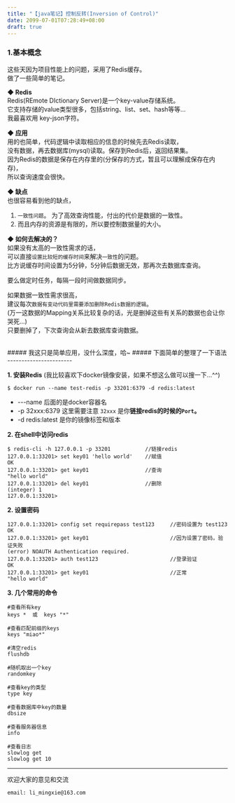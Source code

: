 ```yaml
---
title: "【java笔记】控制反转(Inversion of Control)"
date: 2099-07-01T07:28:49+08:00
draft: true
---
```

### **1.基本概念**
这些天因为项目性能上的问题，采用了Redis缓存。  
做了一些简单的笔记。

**◆ Redis**  
Redis(REmote DIctionary Server)是一个key-value存储系统。  
它支持存储的value类型很多，包括string、list、set、hash等等...  
我最喜欢用 key-json字符。

**◆ 应用**  
用的也简单，代码逻辑中读取相应的信息的时候先去Redis读取，  
没有数据，再去数据库(mysql)读取。保存到Redis后，返回结果集。  
因为Redis的数据是保存在内存里的(分保存的方式，暂且可以理解成保存在内存)，  
所以查询速度会很快。  

**◆ 缺点**   
也很容易看到他的缺点，  
1. `一致性问题`。 为了高效查询性能，付出的代价是数据的一致性。  
2. 而且内存的资源是有限的，所以要控制数据量的大小。

**◆ 如何去解决的？**   
如果没有太高的一致性需求的话，  
可以直接`设置比较短的缓存时间`来解决`一致性`的问题。  
比方说缓存时间设置为5分钟，5分钟后数据无效，那再次去数据库查询。

要么做定时任务，每隔一段时间做数据同步。

如果数据一致性需求很高，  
建议每次`数据有变动代码里需要添加删除Redis数据的逻辑`。  
(万一这数据的Mapping关系比较复杂的话，光是删掉这些有关系的数据也会让你哭死...)  
只要删掉了，下次查询会从新去数据库查询数据。

<br />
##### 我这只是简单应用，没什么深度，哈~
##### 下面简单的整理了一下语法
-----------------------
  
**1. 安装Redis** (我比较喜欢下docker镜像安装，如果不想这么做可以搜一下...^^)

```
$ docker run --name test-redis -p 33201:6379 -d redis:latest
```
* ---name 后面的是docker容器名
* -p 32xxx:6379 这里需要注意 `32xxx` 是你**链接redis的时候的`Port`。**
* -d redis:latest 是你的镜像标签和版本

**2. 在shell中访问redis**

```
$ redis-cli -h 127.0.0.1 -p 33201           //链接redis
127.0.0.1:33201> set key01 'hello world'    //赋值
OK
127.0.0.1:33201> get key01                  //查询
"hello world"
127.0.0.1:33201> del key01                  //删除
(integer) 1
127.0.0.1:33201>
```

**2. 设置密码**
```
127.0.0.1:33201> config set requirepass test123     //密码设置为 test123
OK
127.0.0.1:33201> get key01                          //因为设置了密码，验证失败
(error) NOAUTH Authentication required.
127.0.0.1:33201> auth test123                       //登录验证
OK
127.0.0.1:33201> get key01                          //正常
"hello world"
```

**3. 几个常用的命令**

```
#查看所有key
keys *  或  keys "*"

#查看匹配前缀的keys
keys "miao*"

#清空redis
flushdb

#随机取出一个key
randomkey

#查看key的类型
type key

#查看数据库中key的数量
dbsize

#查看服务器信息
info

#查看日志
slowlog get
slowlog get 10
```


----------------------------------------------
欢迎大家的意见和交流

`email: li_mingxie@163.com`